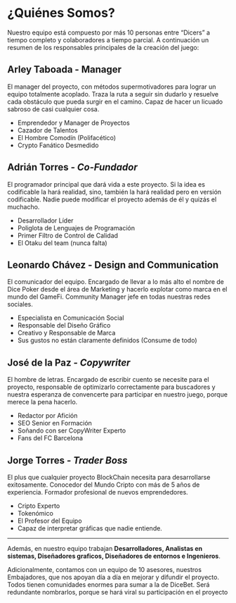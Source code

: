 # ¿Quiénes Somos?

Nuestro equipo está compuesto por más 10 personas entre “Dicers” a tiempo completo y colaboradores a tiempo parcial. A continuación un resumen de los responsables principales de la creación del juego:

## Arley Taboada - Manager

El manager del proyecto, con métodos supermotivadores para lograr un equipo totalmente acoplado. Traza la ruta a seguir sin dudarlo y resuelve cada obstáculo que pueda surgir en el camino. Capaz de hacer un licuado sabroso de casi cualquier cosa.

- Emprendedor y Manager de Proyectos
- Cazador de Talentos
- El Hombre Comodín (Polifacético)
- Crypto Fanático Desmedido

## Adrián Torres ***- Co-Fundador***

El programador principal que dará vida a este proyecto. Si la idea es codificable la hará realidad, sino, también la hará realidad pero en versión codificable. Nadie puede modificar el proyecto además de él y quizás el muchacho.

- Desarrollador Líder
- Poliglota de Lenguajes de Programación
- Primer Filtro de Control de Calidad
- El Otaku del team (nunca falta)

## Leonardo **Chávez - Design and Communication**

El comunicador del equipo. Encargado de llevar a lo más alto el nombre de Dice Poker desde el área de Marketing y hacerlo explotar como marca en el mundo del GameFi. Community Manager jefe en todas nuestras redes sociales.

- Especialista en Comunicación Social
- Responsable del Diseño Gráfico
- Creativo y Responsable de Marca
- Sus gustos no están claramente definidos (Consume de todo)

## José de la Paz ***- Copywriter***

El hombre de letras. Encargado de escribir cuento se necesite para el proyecto, responsable de optimizarlo correctamente para buscadores y nuestra esperanza de convencerte para participar en nuestro juego, porque merece la pena hacerlo.

- Redactor por Afición
- SEO Senior en Formación
- Soñando con ser CopyWriter Experto
- Fans del FC Barcelona

## Jorge Torres ***- Trader Boss***

El plus que cualquier proyecto BlockChain necesita para desarrollarse exitosamente. Conocedor del Mundo Cripto con más de 5 años de experiencia. Formador profesional de nuevos emprendedores.

- Cripto Experto
- Tokenómico
- El Profesor del Equipo
- Capaz de interpretar gráficas que nadie entiende.

----------------------------------------------------------------------------------------------------

Además, en nuestro equipo trabajan **Desarrolladores, Analistas en sistemas, Diseñadores graficos, Diseñadores de entornos e Ingenieros**.

Adicionalmente, contamos con un equipo de 10 asesores, nuestros Embajadores, que nos apoyan día a día en mejorar y difundir el proyecto. Todos tienen comunidades enormes para sumar a la de DiceBet. Será redundante nombrarlos, porque se hará viral su participación en el proyecto